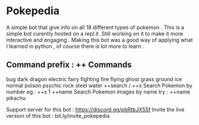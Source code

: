 # Pokepedia
A simple bot that give info on all 18 different types of pokemon . This is a simple bot curently hosted on a repl.it .Still working on it to make it more interactive and engaging .
Making this bot was a good way of applying what I learned in python , of course there is lot more to learn .

Command prefix : ++
Commands
----------------------------------------------------------------------------------------------------------------------------------------------------------------------------------
bug
dark
dragon
electric
fairy
fighting
fire
flying
ghost
grass
ground
ice
normal
poison
psychic
rock
steel
water
++search / ++s
Search Pokemon by number eg : ++s 1
++name
Search Pokemon images by name try : ++name pikachu

Support server for this bot : https://discord.gg/pbRtbJX5Sf
Invite the live version of this bot : bit.ly/invite_pokepedia
